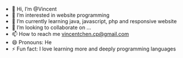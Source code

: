 - 👋 Hi, I’m @Vincent 
- 👀 I’m interested in website programming
- 🌱 I’m currently learning java, javascript, php and responsive website
- 💞️ I’m looking to collaborate on ...
- 📫 How to reach me vincentchen.cp@gmail.com
- 😄 Pronouns: He
- ⚡ Fun fact: I love learning more and deeply programming languages

<!---
KaiJu20100/KaiJu20100 is a ✨ special ✨ repository because its `README.md` (this file) appears on your GitHub profile.
You can click the Preview link to take a look at your changes.
--->
